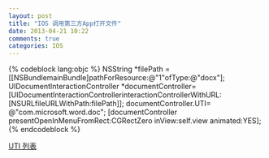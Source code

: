 ```yaml
---
layout: post
title: "IOS 调用第三方App打开文件"
date: 2013-04-21 10:22
comments: true
categories: IOS
---
```

{% codeblock lang:objc %}
NSString  *filePath =[[NSBundlemainBundle]pathForResource:@"1"ofType:@"docx"];
UIDocumentInteractionController  *documentController=[UIDocumentInteractionControllerinteractionControllerWithURL:[NSURLfileURLWithPath:filePath]];
documentController.UTI= @"com.microsoft.word.doc";
[documentController presentOpenInMenuFromRect:CGRectZero
                    		    	 inView:self.view
                                     animated:YES];
{% endcodeblock %}

<p><a href="https://developer.apple.com/library/ios/#documentation/Miscellaneous/Reference/UTIRef/Articles/System-DeclaredUniformTypeIdentifiers.html#//apple_ref/doc/uid/TP40009259-SW1">UTI 列表</a></p>